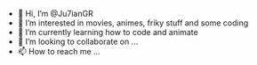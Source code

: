 - 👋 Hi, I’m @Ju7ianGR
- 👀 I’m interested in movies, animes, friky stuff and some coding 
- 🌱 I’m currently learning how to code and animate 
- 💞️ I’m looking to collaborate on ...
- 📫 How to reach me ...

<!---
Ju7ianGR/Ju7ianGR is a ✨ special ✨ repository because its `README.md` (this file) appears on your GitHub profile.
You can click the Preview link to take a look at your changes.
--->
